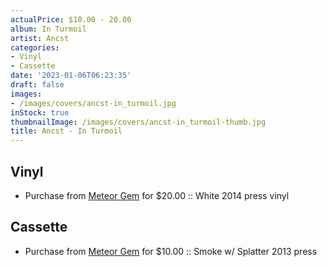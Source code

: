 ```yaml
---
actualPrice: $10.00 - 20.00
album: In Turmoil
artist: Ancst
categories:
- Vinyl
- Cassette
date: '2023-01-06T06:23:35'
draft: false
images:
- /images/covers/ancst-in_turmoil.jpg
inStock: true
thumbnailImage: /images/covers/ancst-in_turmoil-thumb.jpg
title: Ancst - In Turmoil
---
```


## Vinyl
* Purchase from [Meteor Gem](https://meteor-gem.com/products/ancst-in-turmoil-lp) for $20.00 :: White 2014 press vinyl
## Cassette
* Purchase from [Meteor Gem](https://meteor-gem.com/products/ancst-in-turmoil-cassette) for $10.00 :: Smoke w/ Splatter 2013 press
